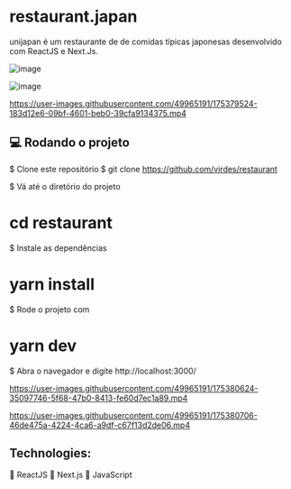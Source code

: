 # restaurant.japan

unijapan é um restaurante de de comidas típicas japonesas desenvolvido com ReactJS e Next.Js.

![image](https://user-images.githubusercontent.com/49965191/175379366-0218c916-3c93-4907-a1b1-d585146437e4.png)

![image](https://user-images.githubusercontent.com/49965191/175379398-e0bf1279-992f-476f-879f-3039dbd1e4b1.png)

https://user-images.githubusercontent.com/49965191/175379524-183d12e6-09bf-4601-beb0-39cfa9134375.mp4


## 💻 Rodando o projeto

$ Clone este repositório
$ git clone https://github.com/virdes/restaurant

$ Vá até o diretório do projeto
# cd restaurant #

$ Instale as dependências
# yarn install #

$ Rode o projeto com
# yarn dev #

$ Abra o navegador e digite http://localhost:3000/

https://user-images.githubusercontent.com/49965191/175380624-35097746-5f68-47b0-8413-fe60d7ec1a89.mp4

https://user-images.githubusercontent.com/49965191/175380706-46de475a-4224-4ca6-a9df-c67f13d2de06.mp4

## Technologies:
🚀 ReactJS
🚀 Next.js
🚀 JavaScript
